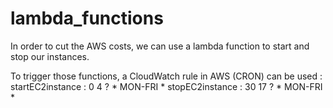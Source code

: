 # lambda_functions

In order to cut the AWS costs, we can use a lambda function to start and stop our instances.

To trigger those functions, a CloudWatch rule in AWS (CRON) can be used : 
startEC2instance : 0 4 ? * MON-FRI *
stopEC2instance : 30 17 ? * MON-FRI *
